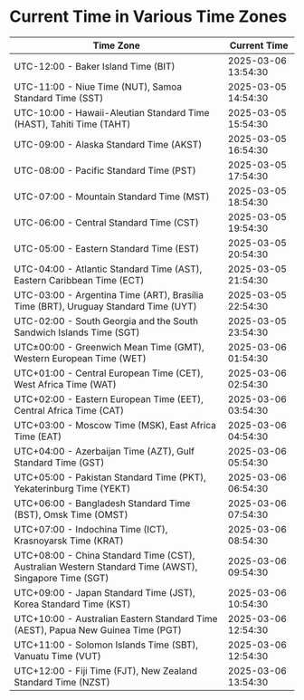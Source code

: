 # Current Time in Various Time Zones

| Time Zone | Current Time |
|-----------|--------------|
| UTC-12:00 - Baker Island Time (BIT) | 2025-03-06 13:54:30 |
| UTC-11:00 - Niue Time (NUT), Samoa Standard Time (SST) | 2025-03-05 14:54:30 |
| UTC-10:00 - Hawaii-Aleutian Standard Time (HAST), Tahiti Time (TAHT) | 2025-03-05 15:54:30 |
| UTC-09:00 - Alaska Standard Time (AKST) | 2025-03-05 16:54:30 |
| UTC-08:00 - Pacific Standard Time (PST) | 2025-03-05 17:54:30 |
| UTC-07:00 - Mountain Standard Time (MST) | 2025-03-05 18:54:30 |
| UTC-06:00 - Central Standard Time (CST) | 2025-03-05 19:54:30 |
| UTC-05:00 - Eastern Standard Time (EST) | 2025-03-05 20:54:30 |
| UTC-04:00 - Atlantic Standard Time (AST), Eastern Caribbean Time (ECT) | 2025-03-05 21:54:30 |
| UTC-03:00 - Argentina Time (ART), Brasília Time (BRT), Uruguay Standard Time (UYT) | 2025-03-05 22:54:30 |
| UTC-02:00 - South Georgia and the South Sandwich Islands Time (SGT) | 2025-03-05 23:54:30 |
| UTC±00:00 - Greenwich Mean Time (GMT), Western European Time (WET) | 2025-03-06 01:54:30 |
| UTC+01:00 - Central European Time (CET), West Africa Time (WAT) | 2025-03-06 02:54:30 |
| UTC+02:00 - Eastern European Time (EET), Central Africa Time (CAT) | 2025-03-06 03:54:30 |
| UTC+03:00 - Moscow Time (MSK), East Africa Time (EAT) | 2025-03-06 04:54:30 |
| UTC+04:00 - Azerbaijan Time (AZT), Gulf Standard Time (GST) | 2025-03-06 05:54:30 |
| UTC+05:00 - Pakistan Standard Time (PKT), Yekaterinburg Time (YEKT) | 2025-03-06 06:54:30 |
| UTC+06:00 - Bangladesh Standard Time (BST), Omsk Time (OMST) | 2025-03-06 07:54:30 |
| UTC+07:00 - Indochina Time (ICT), Krasnoyarsk Time (KRAT) | 2025-03-06 08:54:30 |
| UTC+08:00 - China Standard Time (CST), Australian Western Standard Time (AWST), Singapore Time (SGT) | 2025-03-06 09:54:30 |
| UTC+09:00 - Japan Standard Time (JST), Korea Standard Time (KST) | 2025-03-06 10:54:30 |
| UTC+10:00 - Australian Eastern Standard Time (AEST), Papua New Guinea Time (PGT) | 2025-03-06 12:54:30 |
| UTC+11:00 - Solomon Islands Time (SBT), Vanuatu Time (VUT) | 2025-03-06 12:54:30 |
| UTC+12:00 - Fiji Time (FJT), New Zealand Standard Time (NZST) | 2025-03-06 13:54:30 |
